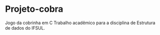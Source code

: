 # Projeto-cobra
Jogo da cobrinha em C 
Trabalho acadêmico para a disciplina de Estrutura de dados do IFSUL.
